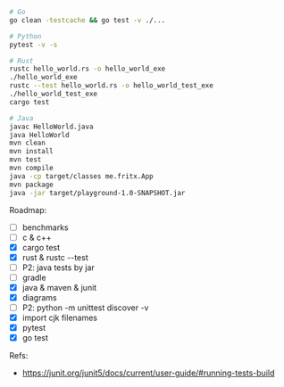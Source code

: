 ```sh
# Go
go clean -testcache && go test -v ./...

# Python
pytest -v -s

# Rust
rustc hello_world.rs -o hello_world_exe
./hello_world_exe
rustc --test hello_world.rs -o hello_world_test_exe
./hello_world_test_exe
cargo test

# Java
javac HelloWorld.java
java HelloWorld
mvn clean
mvn install
mvn test
mvn compile
java -cp target/classes me.fritx.App
mvn package
java -jar target/playground-1.0-SNAPSHOT.jar
```

Roadmap:
- [ ] benchmarks
- [ ] c & c++
- [x] cargo test
- [x] rust & rustc --test
- [ ] P2: java tests by jar
- [ ] gradle
- [x] java & maven & junit
- [x] diagrams
- [ ] P2: python -m unittest discover -v
- [x] import cjk filenames
- [x] pytest
- [x] go test

Refs:
- https://junit.org/junit5/docs/current/user-guide/#running-tests-build
